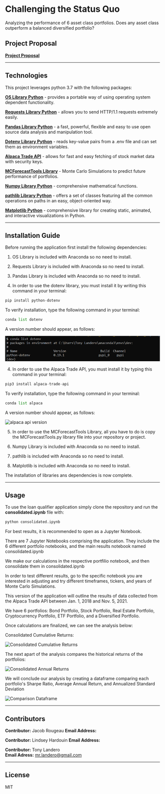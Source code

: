 # Challenging the Status Quo
Analyzing the performance of 6 asset class portfolios. Does any asset class outperform a balanced diversified portfolio?

## Project Proposal

**[Project Proposal](proposal.md)**

---

## Technologies

This project leverages python 3.7 with the following packages:

**[OS Library Python](https://docs.python.org/3/library/os.html)** - provides a portable way of using operating system dependent functionality.<br>

**[Requests Library Python](https://pypi.org/project/requests/)** - allows you to send HTTP/1.1 requests extremely easily.<br>

**[Pandas Library Python](https://pandas.pydata.org/)** - a fast, powerful, flexible and easy to use open source data analysis and manipulation tool.<br>

**[Dotenv Library Python](https://pypi.org/project/python-dotenv/)** - reads key-value pairs from a .env file and can set them as environment variables.<br>

**[Alpaca Trade API](https://alpaca.markets/docs/)** - allows for fast and easy fetching of stock market data with security keys.<br>

**[MCForecastTools Library](MCForecastTools.py)** - Monte Carlo Simulations to predict future performance of portfolios.<br>

**[Numpy Library Python](https://numpy.org/)** -  comprehensive mathematical functions.<br>

**[pathlib Library Python](https://pathlib.readthedocs.io/en/pep428/)** - offers a set of classes featuring all the common operations on paths in an easy, object-oriented way.

**[Matplotlib Python](https://matplotlib.org/)** - comprehensive library for creating static, animated, and interactive visualizations in Python.

---

## Installation Guide

Before running the application first install the following dependencies:

1) OS Library is included with Anaconda so no need to install.<br>

2) Requests Library is included with Anaconda so no need to install.<br>

3) Pandas Library is included with Anaconda so no need to install.<br>

4) In order to use the dotenv library, you must install it by writing this command in your terminal:

```python
pip install python-dotenv
```

To verify installation, type the following command in your terminal:

```python
conda list dotenv
```

A version number should appear, as follows:

![dotenv library version](images/conda_list_dotenv.png)

4) In order to use the Alpaca Trade API, you must install it by typing this command in your terminal:

```python
pip3 install alpaca-trade-api
```

To verify installation, type the following command in your terminal:

```python
conda list alpaca
```

A version number should appear, as follows:

![alpaca api version](conda_list_alpaca.png)

5) In order to use the MCForecastTools Library, all you have to do is copy the MCForecastTools.py library file into your repository or project.

6) Numpy Library is included with Anaconda so no need to install.<br>

7) pathlib is included with Anaconda so no need to install.<br>

8) Matplotlib is included with Anaconda so no need to install.<br>

The installation of libraries ans dependencies is now complete.

---

## Usage

To use the loan qualifier application simply clone the repository and run the **consolidated.ipynb** file with:

```python
python consolidated.ipynb
```

For best results, it is recommended to open as a Jupyter Notebook.

There are 7 Jupyter Notebooks comprising the application. They include the 6 different portfolio notebooks, and the main results notebook named consolidated.ipynb

We make our calculations in the respective portfilio notebook, and then consolidate them in consolidated.ipynb

In order to test different results, go to the specific notebook you are interested in adjusting and try different timeframes, tickers, and years of Monte Carlo Simulations. 

This version of the application will outline the results of data collected from the Alpaca Trade API between Jan. 1, 2018 and Nov. 5, 2021. 

We have 6 portfolios: Bond Portfolio, Stock Portfolio, Real Estate Portfolio, Cryptocurrency Portfolio, ETF Portfolio, and a Diversified Portfolio.

Once calculations are finalized, we can see the analysis below:

Consolidated Cumulative Returns:

![Consolidated Cumulative Returns](consolidated_cumulative_returns.png)

The next apart of the analysis compares the historical returns of the portfolios:

![Consolidated Annual Returns](consolidated_annual_returns.png)

We will conclude our analysis by creating a dataframe comparing each portfolio's Sharpe Ratio, Average Annual Return, and Annualized Standard Deviation

![Comparison Dataframe](comparison_dataframe.png)

---

## Contributors

**Contributor:** Jacob Rougeau
**Email Address:** 

**Contributor:** Lindsey Hardouin
**Email Address:**

**Contributor:** Tony Landero<br>
**Email Adress:** mr.landero@gmail.com<br>

---

## License

MIT
